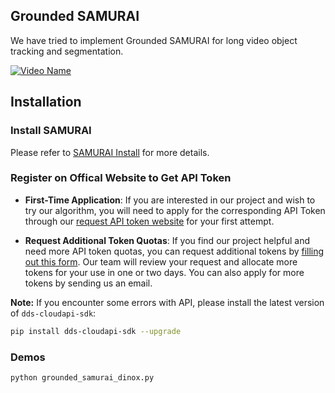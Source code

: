 ## Grounded SAMURAI

We have tried to implement Grounded SAMURAI for long video object tracking and segmentation.

[![Video Name]()](https://github.com/user-attachments/assets/51db13b6-1083-4c22-af14-c34e09403591)

## Installation

### Install SAMURAI
Please refer to [SAMURAI Install](./SAMURAI_README.md) for more details.

### Register on Offical Website to Get API Token

- **First-Time Application**: If you are interested in our project and wish to try our algorithm, you will need to apply for the corresponding API Token through our [request API token website](https://cloud.deepdataspace.com/apply-token?from=github) for your first attempt.

- **Request Additional Token Quotas**: If you find our project helpful and need more API token quotas, you can request additional tokens by [filling out this form](https://docs.google.com/forms/d/e/1FAIpQLSfjogAtkgoVyFX9wvCAE15mD7QtHdKdKOrVmcE5GT1xu-03Aw/viewform?usp=sf_link). Our team will review your request and allocate more tokens for your use in one or two days. You can also apply for more tokens by sending us an email.

**Note:** If you encounter some errors with API, please install the latest version of `dds-cloudapi-sdk`:

```bash
pip install dds-cloudapi-sdk --upgrade
``` 

### Demos

```bash
python grounded_samurai_dinox.py
```
